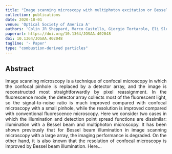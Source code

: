 ```yaml
---
title: "Image scanning microscopy with multiphoton excitation or Bessel beam illumination"
collection: publications
date: 2020-10-01
venue: 'Optical Society of America A'
authors: 'Colin JR Sheppard, Marco Castello, Giorgio Tortarolo, Eli Slenders, Takahiro Deguchi, Sami V Koho, Giuseppe Vicidomini, Alberto Diaspro'
paperurl: https://doi.org/10.1364/JOSAA.402048
doi: 10.1364/JOSAA.402048
tagline: '- Paper'
type: "combustion-derived particles"
---
```


<h2> Abstract </h2>
<p align= "justify">
Image scanning microscopy is a technique of confocal microscopy in which the confocal pinhole is replaced by a detector array, and the image is reconstructed most straightforwardly by pixel reassignment. In the fluorescence mode, the detector array collects most of the fluorescent light, so the signal-to-noise ratio is much improved compared with confocal microscopy with a small pinhole, while the resolution is improved compared with conventional fluorescence microscopy. Here we consider two cases in which the illumination and detection point spread functions are dissimilar: illumination with a Bessel beam and multiphoton microscopy. It has been shown previously that for Bessel beam illumination in image scanning microscopy with a large array, the imaging performance is degraded. On the other hand, it is also known that the resolution of confocal microscopy is improved by Bessel beam illumination. Here...
  
  
  
  
